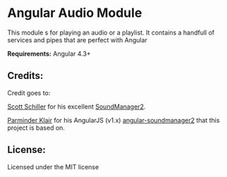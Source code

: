 # Angular Audio Module 
This module s for playing an audio or a playlist. It contains a handfull of services and pipes that are
perfect with Angular

**Requirements:** Angular 4.3+
    
## Credits:
Credit goes to:


[Scott Schiller](https://github.com/scottschiller) for his excellent [SoundManager2](https://github.com/scottschiller/SoundManager2).

[Parminder Klair](https://github.com/perminder-klair) for his AngularJS (v1.x) [angular-soundmanager2](https://github.com/perminder-klair/angular-soundmanager2) that this project is based on.

## License:
Licensed under the MIT license
